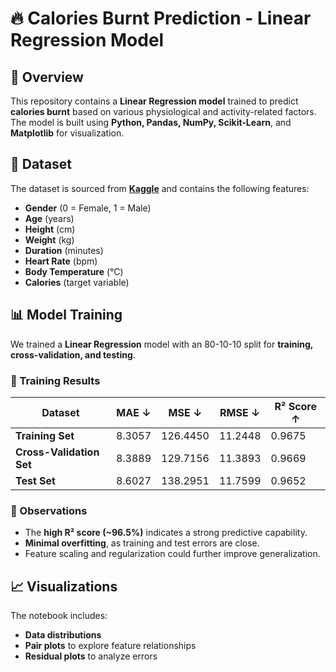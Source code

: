 # 🔥 Calories Burnt Prediction - Linear Regression Model

## 📌 Overview
This repository contains a **Linear Regression model** trained to predict **calories burnt** based on various physiological and activity-related factors.
The model is built using **Python, Pandas, NumPy, Scikit-Learn**, and **Matplotlib** for visualization.

## 📂 Dataset
The dataset is sourced from **[Kaggle](https://www.kaggle.com/datasets/ruchikakumbhar/calories-burnt-prediction)** and contains the following features:
- **Gender** (0 = Female, 1 = Male)
- **Age** (years)
- **Height** (cm)
- **Weight** (kg)
- **Duration** (minutes)
- **Heart Rate** (bpm)
- **Body Temperature** (°C)
- **Calories** (target variable)

## 📊 Model Training

We trained a **Linear Regression** model with an 80-10-10 split for **training, cross-validation, and testing**.

### **🔹 Training Results**

| Dataset                    | MAE ↓    | MSE ↓    | RMSE ↓   | R² Score ↑ |
|----------------------------|----------|----------|----------|------------|
| **Training Set**            | 8.3057   | 126.4450 | 11.2448  | 0.9675     |
| **Cross-Validation Set**    | 8.3889   | 129.7156 | 11.3893  | 0.9669     |
| **Test Set**                | 8.6027   | 138.2951 | 11.7599  | 0.9652     |

### **🔹 Observations**

- The **high R² score (~96.5%)** indicates a strong predictive capability.
- **Minimal overfitting**, as training and test errors are close.
- Feature scaling and regularization could further improve generalization.

## 📈 Visualizations

The notebook includes:

- **Data distributions**
- **Pair plots** to explore feature relationships
- **Residual plots** to analyze errors

